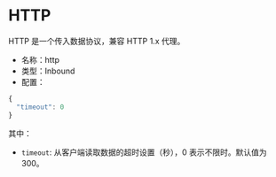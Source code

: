 # HTTP

HTTP 是一个传入数据协议，兼容 HTTP 1.x 代理。

* 名称：http
* 类型：Inbound
* 配置：

```javascript
{
  "timeout": 0
}
```

其中：

* `timeout`: 从客户端读取数据的超时设置（秒），0 表示不限时。默认值为 300。
